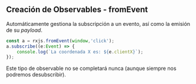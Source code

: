 ## Creación de Observables - fromEvent

Automáticamente gestiona la subscripción a un evento, así como la emisión de su _payload_.

```typescript
const a = rxjs.fromEvent(window,'click');
a.subscribe((e:Event) => {
    console.log(`La coordenada X es: ${e.clientX}`);
});
```

Este tipo de observable no se completará nunca (aunque siempre nos podremos desubscribir).
